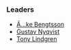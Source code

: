 ### Leaders

* [Ã…ke Bengtsson](mailto:axel.bengtsson@owasp.org)
* [Gustav Nyqvist](mailto:gustav.nyqvist@owasp.org)
* [Tony Lindgren](mailto:)
